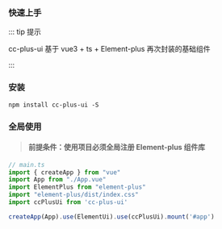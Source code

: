 ### 快速上手

::: tip 提示

cc-plus-ui 基于 vue3 + ts + Element-plus 再次封装的基础组件

:::

### 安装

```bash:no-line-numbers
npm install cc-plus-ui -S
```

### 全局使用

> #### 前提条件：使用项目必须全局注册 Element-plus 组件库

```js
// main.ts
import { createApp } from "vue"
import App from "./App.vue"
import ElementPlus from "element-plus"
import "element-plus/dist/index.css"
import ccPlusUi from 'cc-plus-ui'

createApp(App).use(ElementUi).use(ccPlusUi).mount('#app')
```
